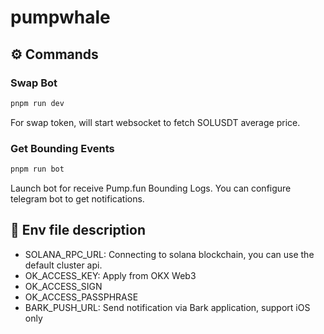 # pumpwhale

## ⚙️ Commands

### Swap Bot

```bash
pnpm run dev
```

For swap token, will start websocket to fetch SOLUSDT average price.

### Get Bounding Events

```bash
pnpm run bot
```

Launch bot for receive Pump.fun Bounding Logs.
You can configure telegram bot to get notifications.

## 📌 Env file description

- SOLANA_RPC_URL: Connecting to solana blockchain, you can use the default cluster api.
- OK_ACCESS_KEY: Apply from OKX Web3
- OK_ACCESS_SIGN
- OK_ACCESS_PASSPHRASE
- BARK_PUSH_URL: Send notification via Bark application, support iOS only
